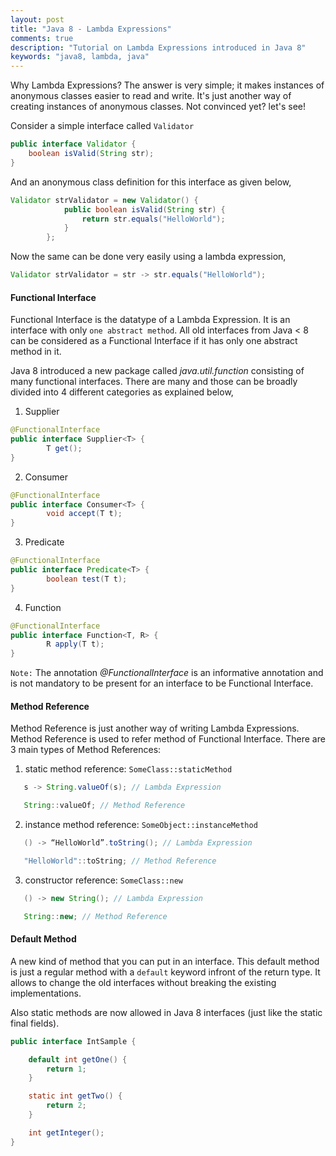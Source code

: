 ```yaml
---
layout: post
title: "Java 8 - Lambda Expressions"
comments: true
description: "Tutorial on Lambda Expressions introduced in Java 8"
keywords: "java8, lambda, java"
---
```


Why Lambda Expressions? The answer is very simple; it makes instances of anonymous classes easier to read and write. It's just another way of creating instances of anonymous classes. Not convinced yet? let's see!

Consider a simple interface called `Validator`

```java
public interface Validator {
    boolean isValid(String str);
}
```

And an anonymous class definition for this interface as given below,

```java
Validator strValidator = new Validator() {
            public boolean isValid(String str) {
                return str.equals("HelloWorld");
            }
        };
```

Now the same can be done very easily using a lambda expression,

```java
Validator strValidator = str -> str.equals("HelloWorld");
```

<div class="divider"></div>

#### Functional Interface

Functional Interface is the datatype of a Lambda Expression. It is an interface with only `one abstract method`. All old interfaces from Java < 8 can be considered as a Functional Interface if it has only one abstract method in it.

Java 8 introduced a new package called _java.util.function_ consisting of many functional interfaces. There are many and those can be broadly divided into 4 different categories as explained below,

1. Supplier
```java
@FunctionalInterface
public interface Supplier<T> {
        T get();
}
```
2. Consumer
```java
@FunctionalInterface
public interface Consumer<T> {
        void accept(T t);
}
```
3. Predicate
```java
@FunctionalInterface
public interface Predicate<T> {
        boolean test(T t);
}
```
4. Function
```java
@FunctionalInterface
public interface Function<T, R> {
        R apply(T t);
}
```

`Note:` The annotation _@FunctionalInterface_ is an informative annotation and is not mandatory to be present for an interface to be Functional Interface.

<div class="divider"></div>

#### Method Reference

Method Reference is just another way of writing Lambda Expressions. Method Reference is used to refer method of Functional Interface. There are 3 main types of Method References:

1. static method reference: `SomeClass::staticMethod`
```java
   s -> String.valueOf(s); // Lambda Expression

   String::valueOf; // Method Reference
```
2. instance method reference: `SomeObject::instanceMethod`
```java
   () -> “HelloWorld”.toString(); // Lambda Expression

   "HelloWorld"::toString; // Method Reference
```
3. constructor reference: `SomeClass::new`
```java
   () -> new String(); // Lambda Expression

   String::new; // Method Reference
```

<div class="divider"></div>

#### Default Method

A new kind of method that you can put in an interface. This default method is just a regular method with a `default` keyword infront of the return type. It allows to change the old interfaces without breaking the existing implementations.

Also static methods are now allowed in Java 8 interfaces (just like the static final fields).

```java
public interface IntSample {

    default int getOne() {
        return 1;
    }

    static int getTwo() {
        return 2;
    }

    int getInteger();
}
```
